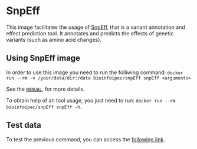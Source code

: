 # SnpEff

This image facilitates the usage of [SnpEff](https://pcingola.github.io/SnpEff/), that is a variant annotation and effect prediction tool. It annotates and predicts the effects of genetic variants (such as amino acid changes).

## Using SnpEff image

In order to use this image you need to run the folliwing command: `docker run --rm -v /your/data/dir:/data bioinfoipec/snpEff snpEff <arguments>`

See the [`MANUAL`](https://pcingola.github.io/SnpEff/se_introduction/), for more details.

To obtain help of an tool usage, you just need to run: `docker run --rm bioinfoipec/snpEff snpEff -h`.

## Test data
To test the previous command, you can access the [following link](https://pcingola.github.io/SnpEff/).